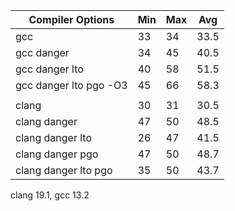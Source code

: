 | Compiler Options               | Min | Max | Avg   |
|-------------------------------|-----|-----|-------|
| gcc                           | 33  | 34  | 33.5  |
| gcc      danger               | 34  | 45  | 40.5  |
| gcc      danger lto           | 40  | 58  | 51.5  |
| gcc      danger lto pgo -O3   | 45  | 66  | 58.3  |
|                               |     |     |       |
| clang                         | 30  | 31  | 30.5  |
| clang    danger               | 47  | 50  | 48.5  |
| clang    danger lto           | 26  | 47  | 41.5  |
| clang    danger pgo           | 47  | 50  | 48.7  |
| clang    danger lto pgo       | 35  | 50  | 43.7  |

clang 19.1, gcc 13.2